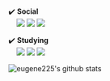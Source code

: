 <a>:heavy_check_mark: <b>Social</b><br></a>
&nbsp;
&nbsp;
<a href="https://hits.seeyoufarm.com"><img src="https://hits.seeyoufarm.com/api/count/incr/badge.svg?url=https%3A%2F%2Fgithub.com%2Feugene225&count_bg=%23FF8A00&title_bg=%23000000&icon=github.svg&icon_color=%23FFA74A&title=GitHub&edge_flat=false"/></a>
<a href="https://www.instagram.com/kong_eugene225/"><img src="https://img.shields.io/badge/INSTAGRAM-E4405F?style=flat-square&logo=Instagram&logoColor=black"/></a>
<a href="https://bogleboglecoding.tistory.com/"><img src="https://img.shields.io/badge/DEV_LOG-09B3AF?style=flat-square&logo=Storyblok&logoColor=white"/></a>


<a>:heavy_check_mark: <b>Studying</b><br></a>
&nbsp;
&nbsp;
<img src="https://img.shields.io/badge/JAVA-007396?style=flat-square&logo=Java&logoColor=white"/>
<img src="https://img.shields.io/badge/C-A8B9CC?style=flat-square&logo=C&logoColor=white"/>
<img src="https://img.shields.io/badge/PYTHON-3776AB?style=flat-square&logo=Python&logoColor=white"/>

![eugene225's github stats](https://github-readme-stats.vercel.app/api?username=eugene225&show_icons=true&theme=tokyonight)

<!---
eugene225/eugene225 is a ✨ special ✨ repository because its `README.md` (this file) appears on your GitHub profile.
You can click the Preview link to take a look at your changes.
--->
